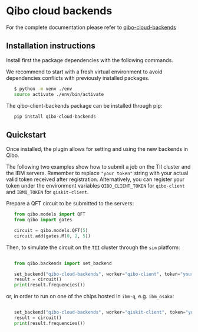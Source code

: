 # Qibo cloud backends

For the complete documentation please refer to [qibo-cloud-backends](https://qibo.science/qibo-cloud-backends/stable/)

## Installation instructions

Install first the package dependencies with the following commands.

We recommend to start with a fresh virtual environment to avoid dependencies
conflicts with previously installed packages.

```bash
   $ python -m venv ./env
   source activate ./env/bin/activate
```

The qibo-client-backends package can be installed through pip:

```bash
   pip install qibo-cloud-backends
```

## Quickstart

Once installed, the plugin allows for setting and using the new backends in Qibo.

The following two examples show how to submit a job on the TII cluster and the IBM servers. Remember to replace `"your token"` string with your actual valid token received after registration. Alternatively, you can register your token under the environment variables `QIBO_CLIENT_TOKEN` for `qibo-client` and `IBMQ_TOKEN` for `qiskit-client`.

Prepare a QFT circuit to be submitted to the servers:

```python
   from qibo.models import QFT
   from qibo import gates

   circuit = qibo.models.QFT(5)
   circuit.add(gates.M(0, 2, 5))
```

Then, to simulate the circuit on the `TII` cluster through the `sim` platform:

```python

   from qibo.backends import set_backend

   set_backend("qibo-cloud-backends", worker="qibo-client", token="your_token", provider="TII", platform="sim")
   result = circuit()
   print(result.frequencies())
```

or, in order to run on one of the chips hosted in `ibm-q`, e.g. `ibm_osaka`:

```python

   set_backend("qibo-cloud-backends", worker="qiskit-client", token="your_token", provider="ibm-q", platform="ibm_osaka")
   result = circuit()
   print(result.frequencies())
```
